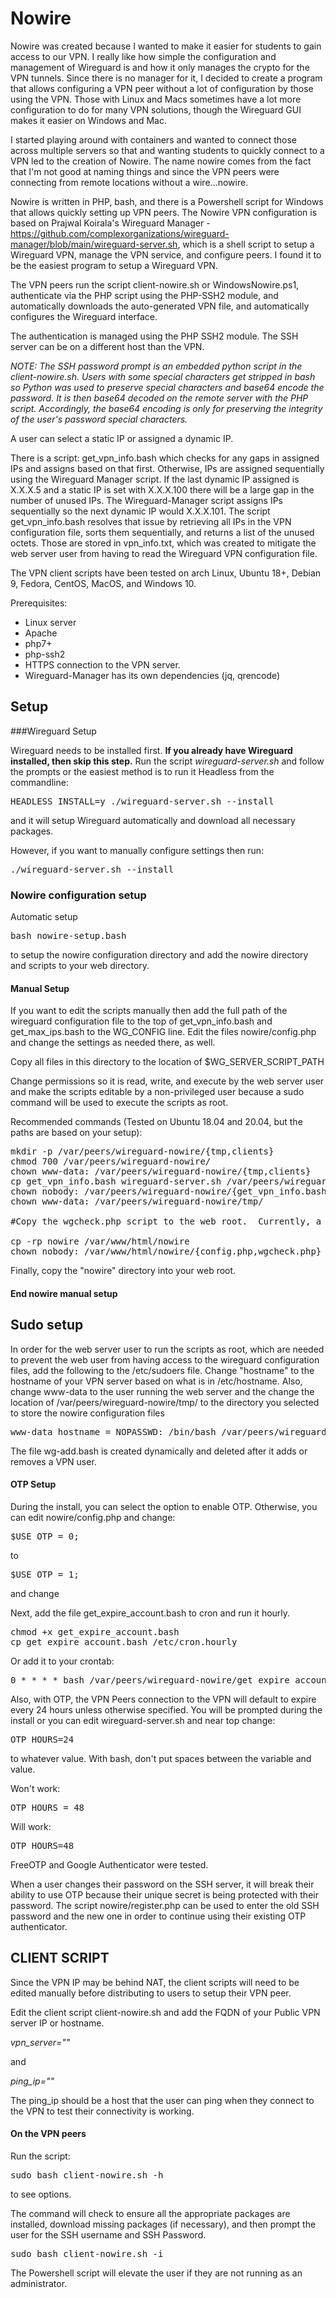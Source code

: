 # Nowire
Nowire was created because I wanted to make it easier for students to gain access to our VPN.  I really like how simple the configuration and management of Wireguard is and how it only manages the crypto for the VPN tunnels.  Since there is no manager for it, I decided to create a program that allows configuring a VPN peer without a lot of configuration by those using the VPN.  Those with Linux and Macs sometimes have a lot more configuration to do for many VPN solutions, though the Wireguard GUI makes it easier on Windows and Mac.

I started playing around with containers and wanted to connect those across multiple servers so that and wanting students to quickly connect to a VPN led to the creation of Nowire.  The name nowire comes from the fact that I'm not good at naming things and since the VPN peers were connecting from remote locations without a wire...nowire.

Nowire is written in PHP, bash, and there is a Powershell script for Windows that allows quickly setting up VPN peers.  The Nowire VPN configuration is based on Prajwal Koirala's Wireguard Manager - https://github.com/complexorganizations/wireguard-manager/blob/main/wireguard-server.sh, which is a shell script to setup a Wireguard VPN, manage the VPN service, and configure peers. I found it to be the easiest program to setup a Wireguard VPN.  

The VPN peers run the script client-nowire.sh or WindowsNowire.ps1, authenticate via the PHP script using the PHP-SSH2 module, and automatically downloads the auto-generated VPN file, and automatically configures the Wireguard interface.

The authentication is managed using the PHP SSH2 module.  The SSH server can be on a different host than the VPN.

*NOTE: The SSH password prompt is an embedded python script in the client-nowire.sh.  Users with some special characters get stripped in bash so Python was used to preserve special characters and base64 encode the password.  It is then base64 decoded on the remote server with the PHP script.  Accordingly, the base64 encoding is only for preserving the integrity of the user's password special characters.*

A user can select a static IP or assigned a dynamic IP. 

There is a script: get_vpn_info.bash which checks for any gaps in assigned IPs and assigns based on that first.  Otherwise, IPs are assigned sequentially using the Wireguard Manager script.  If the last dynamic IP assigned is X.X.X.5 and a static IP is set with X.X.X.100 there will be a large gap in the number of unused IPs.  The Wireguard-Manager script assigns IPs sequentially so the next dynamic IP would X.X.X.101.  The script get_vpn_info.bash resolves that issue by retrieving all IPs in the VPN configuration file, sorts them sequentially, and returns a list of the unused octets.  Those are stored in vpn_info.txt, which was created to mitigate the web server user from having to read the Wireguard VPN configuration file.

The VPN client scripts have been tested on arch Linux, Ubuntu 18+, Debian 9, Fedora, CentOS, MacOS, and Windows 10.

Prerequisites:

- Linux server
- Apache
- php7+
- php-ssh2
- HTTPS connection to the VPN server.
- Wireguard-Manager has its own dependencies (jq, qrencode)

## Setup

###Wireguard Setup

Wireguard needs to be installed first.  **If you already have Wireguard installed, then skip this step.**  Run the script *wireguard-server.sh* and follow the prompts or the easiest method is to run it Headless from the commandline:

<pre>HEADLESS_INSTALL=y ./wireguard-server.sh --install</pre>

and it will setup Wireguard automatically and download all necessary packages.

However, if you want to manually configure settings then run:

<pre>./wireguard-server.sh --install</pre>

### Nowire configuration setup

Automatic setup

<pre>
bash nowire-setup.bash
</pre>

to setup the nowire configuration directory and add the nowire directory and scripts to your web directory.

#### Manual Setup

If you want to edit the scripts manually then add the full path of the wireguard configuration file to the top of get_vpn_info.bash and get_max_ips.bash to the WG_CONFIG line.  Edit the files nowire/config.php and change the settings as needed there, as well.

Copy all files in this directory to the location of $WG_SERVER_SCRIPT_PATH

Change permissions so it is read, write, and execute by the web server user and make the scripts editable by a non-privileged user because a sudo command will be used to execute the scripts as root.

Recommended commands (Tested on Ubuntu 18.04 and 20.04, but the paths are based on your setup):

<pre>
mkdir -p /var/peers/wireguard-nowire/{tmp,clients}
chmod 700 /var/peers/wireguard-nowire/
chown www-data: /var/peers/wireguard-nowire/{tmp,clients}
cp get_vpn_info.bash wireguard-server.sh /var/peers/wireguard-nowire/
chown nobody: /var/peers/wireguard-nowire/{get_vpn_info.bash,wireguard-server.sh}
chown www-data: /var/peers/wireguard-nowire/tmp/

#Copy the wgcheck.php script to the web root.  Currently, a directory named "nowire" is required in the webroot

cp -rp nowire /var/www/html/nowire
chown nobody: /var/www/html/nowire/{config.php,wgcheck.php}
</pre>

Finally, copy the "nowire" directory into your web root.

#### End nowire manual setup

## Sudo setup
In order for the web server user to run the scripts as root, which are needed to prevent the web user from having access to the wireguard configuration files, add the following to the /etc/sudoers file. Change "hostname" to the hostname of your VPN server based on what is in /etc/hostname.  Also, change www-data to the user running the web server and the change the location of /var/peers/wireguard-nowire/tmp/ to the directory you selected to store the nowire configuration files

<pre>
www-data hostname = NOPASSWD: /bin/bash /var/peers/wireguard-nowire/tmp/wg-add.bash
</pre>

The file wg-add.bash is created dynamically and deleted after it adds or removes a VPN user.

#### OTP Setup

During the install, you can select the option to enable OTP.  Otherwise, you can edit nowire/config.php and change:

<pre>$USE_OTP = 0;</pre>

to

<pre>$USE_OTP = 1;</pre>

and change 

Next, add the file get_expire_account.bash to cron and run it hourly.

<pre>
chmod +x get_expire_account.bash
cp get_expire_account.bash /etc/cron.hourly
</pre>

Or add it to your crontab:

<pre>
0 * * * * bash /var/peers/wireguard-nowire/get_expire_account.bash
</pre>

Also, with OTP, the VPN Peers connection to the VPN will default to expire every 24 hours unless otherwise specified.  You will be prompted during the install or you can edit wireguard-server.sh and near top change:

<pre>
OTP_HOURS=24
</pre>


to whatever value.  With bash, don't put spaces between the variable and value.

Won't work:

<pre>
OTP_HOURS = 48
</pre>

Will work:

<pre>
OTP_HOURS=48
</pre>

FreeOTP and Google Authenticator were tested.

When a user changes their password on the SSH server, it will break their ability to use OTP because their unique secret is being protected with their password.  The script nowire/register.php can be used to enter the old SSH password and the new one in order to continue using their existing OTP authenticator.

## CLIENT SCRIPT

Since the VPN IP may be behind NAT, the client scripts will need to be edited manually before distributing to users to setup their VPN peer.

Edit the client script client-nowire.sh and add the FQDN of your Public VPN server IP or hostname.

*vpn_server=""*

and

*ping_ip=""*

The ping_ip should be a host that the user can ping when they connect to the VPN to test their connectivity is working.

#### On the VPN peers

Run the script:  

<pre>sudo bash client-nowire.sh -h</pre>

 to see options.  

The command will check to ensure all the appropriate packages are installed, download missing packages (if necessary), and then prompt the user for the SSH username and SSH Password.

<pre>sudo bash client-nowire.sh -i</pre>

The Powershell script will elevate the user if they are not running as an administrator.

